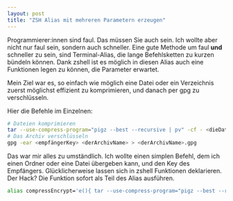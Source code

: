 ```yaml
---
layout: post
title: "ZSH Alias mit mehreren Parametern erzeugen"
---
```


Programmierer:innen sind faul. Das müssen Sie auch sein. Ich wollte aber nicht nur faul sein, sondern auch schneller. Eine gute Methode um faul **und** schneller zu sein, sind Terminal-Alias, die lange Befehlsketten zu kurzen bündeln können. Dank zshell ist es möglich in diesen Alias auch eine Funktionen legen zu können, die Parameter erwartet.

Mein Ziel war es, so einfach wie möglich eine Datei oder ein Verzeichnis zuerst möglichst effizient zu komprimieren, und danach per gpg zu verschlüsseln.

Hier die Befehle im Einzelnen:

```bash
# Dateien komprimieren
tar --use-compress-program="pigz --best --recursive | pv" -cf - <dieDaten>
# Das Archiv verschlüsseln
gpg -ear <empfängerKey> <derArchivName> > <derArchivName>.gpg 
```

Das war mir alles zu umständlich. Ich wollte einen simplen Befehl, dem ich einen Ordner oder eine Datei übergeben kann, und den Key des Empfängers. Glücklicherweise lassen sich in zshell Funktionen deklarieren. Der Hack? Die Funktion sofort als Teil des Alias ausführen.

```bash
alias compressEncrypt='e(){ tar --use-compress-program="pigz --best --recursive | pv -p -t -e" -cf - $1 | gpg -ear $2 > $1.tar.gz.gpg };e'
```